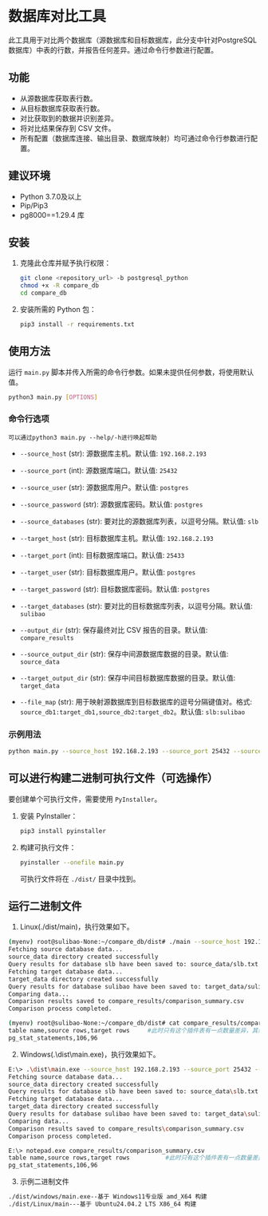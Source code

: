 # 数据库对比工具

此工具用于对比两个数据库（源数据库和目标数据库，此分支中针对PostgreSQL数据库）中表的行数，并报告任何差异。通过命令行参数进行配置。

## 功能
- 从源数据库获取表行数。
- 从目标数据库获取表行数。
- 对比获取到的数据并识别差异。
- 将对比结果保存到 CSV 文件。
- 所有配置（数据库连接、输出目录、数据库映射）均可通过命令行参数进行配置。

## 建议环境
- Python 3.7.0及以上
- Pip/Pip3
- pg8000==1.29.4 库

## 安装
1. 克隆此仓库并赋予执行权限：
   ```bash
   git clone <repository_url> -b postgresql_python
   chmod +x -R compare_db
   cd compare_db
   ```
2. 安装所需的 Python 包：
   ```bash
   pip3 install -r requirements.txt
   ```

## 使用方法
运行 `main.py` 脚本并传入所需的命令行参数。如果未提供任何参数，将使用默认值。

```bash
python3 main.py [OPTIONS]
```

### 命令行选项
`可以通过python3 main.py --help/-h进行唤起帮助`
- `--source_host` (str): 源数据库主机。默认值: `192.168.2.193`
- `--source_port` (int): 源数据库端口。默认值: `25432`
- `--source_user` (str): 源数据库用户。默认值: `postgres`
- `--source_password` (str): 源数据库密码。默认值: `postgres`
- `--source_databases` (str): 要对比的源数据库列表，以逗号分隔。默认值: `slb`

- `--target_host` (str): 目标数据库主机。默认值: `192.168.2.193`
- `--target_port` (int): 目标数据库端口。默认值: `25433`
- `--target_user` (str): 目标数据库用户。默认值: `postgres`
- `--target_password` (str): 目标数据库密码。默认值: `postgres`
- `--target_databases` (str): 要对比的目标数据库列表，以逗号分隔。默认值: `sulibao`

- `--output_dir` (str): 保存最终对比 CSV 报告的目录。默认值: `compare_results`
- `--source_output_dir` (str): 保存中间源数据库数据的目录。默认值: `source_data`
- `--target_output_dir` (str): 保存中间目标数据库数据的目录。默认值: `target_data`

- `--file_map` (str): 用于映射源数据库到目标数据库的逗号分隔键值对。格式: `source_db1:target_db1,source_db2:target_db2`。默认值: `slb:sulibao`

### 示例用法
```bash
python main.py --source_host 192.168.2.193 --source_port 25432 --source_user postgres --source_password SLBpg2025 --source_databases slb --target_host 192.168.2.193 --target_port 25433 --target_user postgres --target_password SLBmysql2025 --target_databases sulibao --file_map slb:sulibao --output_dir compare_results
```

## 可以进行构建二进制可执行文件（可选操作）
要创建单个可执行文件，需要使用 `PyInstaller`。

1. 安装 PyInstaller：
   ```bash
   pip3 install pyinstaller
   ```
2. 构建可执行文件：
   ```bash
   pyinstaller --onefile main.py
   ```
   可执行文件将在 `./dist/` 目录中找到。

## 运行二进制文件

1. Linux(./dist/main)，执行效果如下。
```bash
(myenv) root@sulibao-None:~/compare_db/dist# ./main --source_host 192.168.2.193 --source_port 25432 --source_user postgres --source_password SLBpg2025 --source_databases slb --target_host 192.168.2.193 --target_port 25433 --target_user postgres --target_password SLBpg2025 --target_databases sulibao --file_map slb:sulibao --output_dir compare_results
Fetching source database data...
source_data directory created successfully
Query results for database slb have been saved to: source_data/slb.txt
Fetching target database data...
target_data directory created successfully
Query results for database sulibao have been saved to: target_data/sulibao.txt
Comparing data...
Comparison results saved to compare_results/comparison_summary.csv
Comparison process completed.

(myenv) root@sulibao-None:~/compare_db/dist# cat compare_results/comparison_summary.csv 
table name,source rows,target rows     #此时只有这个插件表有一点数量差异，其余无数量差异的表不会显示
pg_stat_statements,106,96
```

2. Windows(.\dist\main.exe)，执行效果如下。

```bash
E:\> .\dist\main.exe --source_host 192.168.2.193 --source_port 25432 --source_user postgres --source_password SLBpg2025 --source_databases slb --target_host 192.168.2.193 --target_port 25433 --target_user postgres --target_password SLBpg2025 --target_databases sulibao --file_map slb:sulibao --output_dir compare_results
Fetching source database data...
source_data directory created successfully
Query results for database slb have been saved to: source_data\slb.txt
Fetching target database data...
target_data directory created successfully
Query results for database sulibao have been saved to: target_data\sulibao.txt
Comparing data...
Comparison results saved to compare_results\comparison_summary.csv
Comparison process completed.

E:\> notepad.exe compare_results/comparison_summary.csv
table name,source rows,target rows          #此时只有这个插件表有一点数量差异，其余无数量差异的表不会显示
pg_stat_statements,106,96
```

3. 示例二进制文件

```bash
./dist/windows/main.exe--基于 Windows11专业版 amd_X64 构建
./dist/Linux/main---基于 Ubuntu24.04.2 LTS X86_64 构建
```